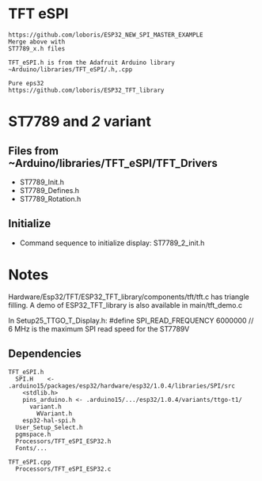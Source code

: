 # TFT eSPI

```
https://github.com/loboris/ESP32_NEW_SPI_MASTER_EXAMPLE
Merge above with
ST7789_x.h files

TFT_eSPI.h is from the Adafruit Arduino library
~Arduino/libraries/TFT_eSPI/.h,.cpp

Pure eps32
https://github.com/loboris/ESP32_TFT_library

```

# ST7789 and *_2_* variant

## Files from ~Arduino/libraries/TFT_eSPI/TFT_Drivers
* ST7789_Init.h
* ST7789_Defines.h
* ST7789_Rotation.h

## Initialize
* Command sequence to initialize display: ST7789_2_init.h

# Notes
Hardware/Esp32/TFT/ESP32_TFT_library/components/tft/tft.c has triangle filling.
A demo of ESP32_TFT_library is also available in main/tft_demo.c

In Setup25_TTGO_T_Display.h:
#define SPI_READ_FREQUENCY  6000000 // 6 MHz is the maximum SPI read speed for the ST7789V

## Dependencies
```
TFT_eSPI.h
  SPI.H    <- .arduino15/packages/esp32/hardware/esp32/1.0.4/libraries/SPI/src
    <stdlib.h>
    pins_arduino.h <- .arduino15/.../esp32/1.0.4/variants/ttgo-t1/
      variant.h
        WVariant.h
    esp32-hal-spi.h
  User_Setup_Select.h
  pgmspace.h
  Processors/TFT_eSPI_ESP32.h
  Fonts/...

TFT_eSPI.cpp
  Processors/TFT_eSPI_ESP32.c

```



